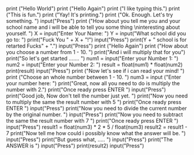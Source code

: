 print ("Hello World")
print ("Hello Again")
print ("I like typing this.")
print ("This is fun.")
print ("Yay! It's printing.")
print ("Ok. Enough. Let's try something. ")
input("Press<enter>")
print ("How about you tell me you and your school name and i will be able to tell you some thing \ninteresting about yourself. ")
X = input("Enter Your Name: ")
Y = input("What school did you go to: ")
print("Fuck You " + X + "!")
input("Press<enter>")
print(Y + " school is for retarted Fucks" + ".")
input("Press<enter>")
print ("Hello Again")
print ("How about you choose a number from 1 - 10. ")
print("And i will multiply that for you")
print("So let's get started ....... ")
num1 = input("Enter your Number 1: ")
num2 = input("Enter your Number 2: ")
result = float(num1) * float(num2)
print(result)
input("Press<enter>")
print ("Now let's see if i can read your mind! ")
print ("Choose an whole number between 1 - 10. ")
num3 = input ("Enter your number here:  ")
print("Great, now all you need to do is multiply the number with 2.")
print("Once ready press ENTER ")
input("Press<enter>")
print("Good job, Now don't tell the number just yet. ")
print("Now you need to multiply the same the result number with 5 ")
print("Once ready press ENTER ")
input("Press<enter>")
print("Now you need to divide the current number by the original number. ")
input("Press<enter>")
print("Now you need to subtract the same the result number with 7 ")
print("Once ready press ENTER ")
input("Press<enter>")
result1 = float(num3) * 2 * 5 / float(num3)
result2 = result1 - 7
print("Now tell me how could i possibly know what the answer will be. ")
input("Press<enter>")
print("But guess what, ..... ")
input("Press<enter>")
print("The ANSWER is ")
input("Press<enter>")
print(result2)
input("Press<enter>")
  
